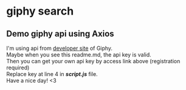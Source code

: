 # giphy search
## Demo giphy api using Axios  
I'm using api from [developer site](https://developers.giphy.com/dashboard/) of Giphy.  
Maybe when you see this readme.md, the api key is valid.  
Then you can get your own api key by access link above (registration required)  
Replace key at line 4 in __*script.js*__ file.  
Have a nice day! <3  

